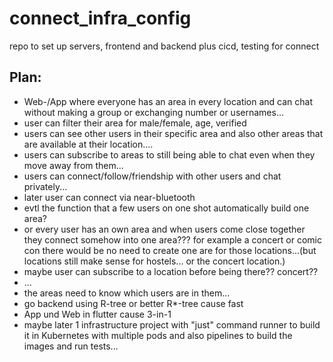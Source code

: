 # connect_infra_config
repo to set up servers, frontend and backend plus cicd, testing for connect

## Plan:
- Web-/App where everyone has an area in every location and can chat without making a group or exchanging number or usernames...
- user can filter their area for male/female, age, verified
- users can see other users in their specific area and also other areas that are available at their location....
- users can subscribe to areas to still being able to chat even when they move away from them...
- users can connect/follow/friendship with other users and chat privately...
- later user can connect via near-bluetooth
- evtl the function that a few users on one shot automatically build one area? 
- or every user has an own area and when users come close together they connect somehow into one area??? for example a concert or comic con there would be no need to create one are for those locations...(but locations still make sense for hostels... or the concert location.)
- maybe user can subscribe to a location before being there?? concert??
- ...
- the areas need to know which users are in them...
- go backend using R-tree or better R*-tree cause fast
- App und Web in flutter cause 3-in-1
- maybe later 1 infrastructure project with "just" command runner to build it in Kubernetes with multiple pods and also pipelines to build the images and run tests...
